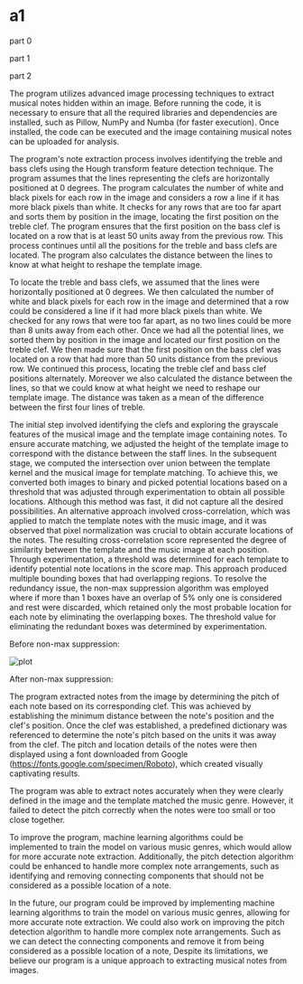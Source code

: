 # a1

part 0


part 1


part 2

The program utilizes advanced image processing techniques to extract musical notes hidden within an image. Before running the code, it is necessary to ensure that all the required libraries and dependencies are installed, such as Pillow, NumPy and Numba (for faster execution). Once installed, the code can be executed and the image containing musical notes can be uploaded for analysis.

The program's note extraction process involves identifying the treble and bass clefs using the Hough transform feature detection technique. The program assumes that the lines representing the clefs are horizontally positioned at 0 degrees. The program calculates the number of white and black pixels for each row in the image and considers a row a line if it has more black pixels than white. It checks for any rows that are too far apart and sorts them by position in the image, locating the first position on the treble clef. The program ensures that the first position on the bass clef is located on a row that is at least 50 units away from the previous row. This process continues until all the positions for the treble and bass clefs are located. The program also calculates the distance between the lines to know at what height to reshape the template image.

To locate the treble and bass clefs, we assumed that the lines were horizontally positioned at 0 degrees. We then calculated the number of white and black pixels for each row in the image and determined that a row could be considered a line if it had more black pixels than white. We checked for any rows that were too far apart, as no two lines could be more than 8 units away from each other. Once we had all the potential lines, we sorted them by position in the image and located our first position on the treble clef. We then made sure that the first position on the bass clef was located on a row that had more than 50 units distance from the previous row. We continued this process, locating the treble clef and bass clef positions alternately. Moreover we also calculated the distance between the lines, so that we could know at what height we need to reshape our template image. The distance was taken as a mean of the difference between the first four lines of treble.

The initial step involved identifying the clefs and exploring the grayscale features of the musical image and the template image containing notes. To ensure accurate matching, we adjusted the height of the template image to correspond with the distance between the staff lines. In the subsequent stage, we computed the intersection over union between the template kernel and the musical image for template matching. To achieve this, we converted both images to binary and picked potential locations based on a threshold that was adjusted through experimentation to obtain all possible locations. Although this method was fast, it did not capture all the desired possibilities.  An alternative approach involved cross-correlation, which was applied to match the template notes with the music image, and it was observed that pixel normalization was crucial to obtain accurate locations of the notes. The resulting cross-correlation score represented the degree of similarity between the template and the music image at each position. Through experimentation, a threshold was determined for each template to identify potential note locations in the score map. This approach produced multiple bounding boxes that had overlapping regions. To resolve the redundancy issue, the non-max suppression algorithm was employed where if more than 1 boxes have an overlap of 5% only one is considered and rest were discarded, which retained only the most probable location for each note by eliminating the overlapping boxes. The threshold value for eliminating the redundant boxes was determined by experimentation.

Before non-max suppression:

 ![plot](detected.png)

After non-max suppression:

 


The program extracted notes from the image by determining the pitch of each note based on its corresponding clef. This was achieved by establishing the minimum distance between the note's position and the clef's position. Once the clef was established, a predefined dictionary was referenced to determine the note's pitch based on the units it was away from the clef. The pitch and location details of the notes were then displayed using a font downloaded from Google (https://fonts.google.com/specimen/Roboto), which created visually captivating results. 

The program was able to extract notes accurately when they were clearly defined in the image and the template matched the music genre. However, it failed to detect the pitch correctly when the notes were too small or too close together. 

To improve the program, machine learning algorithms could be implemented to train the model on various music genres, which would allow for more accurate note extraction. Additionally, the pitch detection algorithm could be enhanced to handle more complex note arrangements, such as identifying and removing connecting components that should not be considered as a possible location of a note.

 

In the future, our program could be improved by implementing machine learning algorithms to train the model on various music genres, allowing for more accurate note extraction. We could also work on improving the pitch detection algorithm to handle more complex note arrangements. Such as we can detect the connecting components and remove it from being considered as a possible location of a note, Despite its limitations, we believe our program is a unique approach to extracting musical notes from images.

